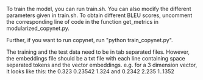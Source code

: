 To train the model, you can run train.sh. You can also modify the different parameters given in train.sh. To obtain different BLEU scores, uncomment the corresponding line of code in the function get_metrics in modularized_copynet.py. 

Further, if you want to run copynet, run "python train_copynet.py".

The training and the test data need to be in tab separated files. However, the embeddings file should be a txt file with each line containing space separated tokens and the vector embeddings. 
e.g. for a 3 dimension vector, it looks like this:
the 0.323 0.23542 1.324
and 0.2342 2.235 1..1352
